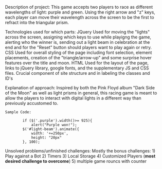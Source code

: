 Description of project: 
	This game accepts two players to race as different wavelengths of light: purple and green. Using the right arrow and "z" keys, each player can move their wavelength across the screen to be the first to refract into the triangular prism. 


Technologies used for which parts:
	JQuery
		Used for moving the "lights" across the screen, assigning which keys to use while playigng the game, alerting who the winner is, sending out a light beam in celebration at the end and for the "Reset" button should players want to play again or retry.
	CSS
		Used for overall styling of the page including font selection, element placements, creation of the "triangle/arrow-up" and some surprise hover features over the title and moon. 
	HTML
		Used for the layout of the page, links to jQuery library, google fonts, and the supplementary JS and CSS files. 
		Crucial component of site structure and in labeling the classes and ID's


Explanation of approach:
	Inspired by both the Pink Floyd album "Dark Side of the Moon" as well as light prisms in general, this racing game is meant to allow the players to interact with digital lights in a different way than previously accustomed to.

	Sample Code: 
		
		    if ($('.purple').width()>= 925){
		    	alert("Purple won!");
		  	$('#light-beam').animate({
				width: '+=250px',
				height: "20px"
			}, 100);

Unsolved problems/unfinished challenges: 
	Mostly the bonus challenges: 
		1) Play against a Bot
		2) Timers
		3) Local Storage
		4) Customized Players (**most desired challenge to overcome**)
		5) multiple game rouncs with counter